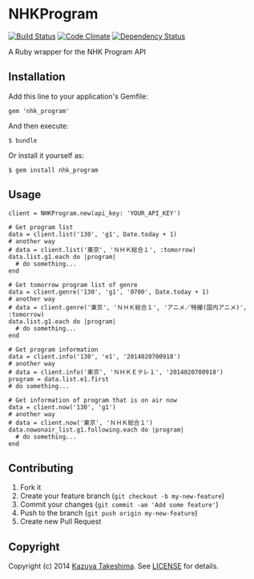 # NHKProgram

[![Build Status](https://travis-ci.org/mitukiii/nhk_program-for-ruby.png?branch=master)][travis]
[![Code Climate](https://codeclimate.com/github/mitukiii/nhk_program-for-ruby.png)][codeclimate]
[![Dependency Status](https://gemnasium.com/mitukiii/nhk_program-for-ruby.png?travis)][gemnasium]

[travis]: https://travis-ci.org/mitukiii/nhk_program-for-ruby
[codeclimate]: https://codeclimate.com/github/mitukiii/nhk_program-for-ruby
[gemnasium]: https://gemnasium.com/mitukiii/nhk_program-for-ruby

A Ruby wrapper for the NHK Program API

## Installation

Add this line to your application's Gemfile:

    gem 'nhk_program'

And then execute:

    $ bundle

Or install it yourself as:

    $ gem install nhk_program

## Usage

```
client = NHKProgram.new(api_key: 'YOUR_API_KEY')

# Get program list
data = client.list('130', 'g1', Date.today + 1)
# another way
# data = client.list('東京', 'ＮＨＫ総合１', :tomorrow)
data.list.g1.each do |program|
  # do something...
end

# Get tomorrow program list of genre
data = client.genre('130', 'g1', '0700', Date.today + 1)
# another way
# data = client.genre('東京', 'ＮＨＫ総合１', 'アニメ／特撮(国内アニメ)', :tomorrow)
data.list.g1.each do |program|
  # do something...
end

# Get program information
data = client.info('130', 'e1', '2014020700918')
# another way
# data = client.info('東京', 'ＮＨＫＥテレ１', '2014020700918')
program = data.list.e1.first
# do something...

# Get information of program that is on air now
data = client.now('130', 'g1')
# another way
# data = client.now('東京', 'ＮＨＫ総合１')
data.nowonair_list.g1.following.each do |program|
  # do something...
end
```

## Contributing

1. Fork it
2. Create your feature branch (`git checkout -b my-new-feature`)
3. Commit your changes (`git commit -am 'Add some feature'`)
4. Push to the branch (`git push origin my-new-feature`)
5. Create new Pull Request

## Copyright

Copyright (c) 2014 [Kazuya Takeshima](mailto:mail@mitukiii.jp). See [LICENSE][license] for details.

[license]: LICENSE.md
